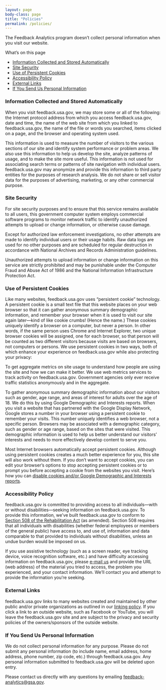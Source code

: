 ```yaml
---
layout: page
body-class: page
title: "Policies"
permalink: /policies/
---
```


The Feedback Analytics program doesn’t collect personal information when you visit our website.

What’s on this page

* [Information Collected and Stored Automatically](#information-collected-and-stored-automatically)
* [Site Security](#site-security)
* [Use of Persistent Cookies](#use-of-persistent-cookies)
* [Accessibility Policy](#accessibility-policy)
* [External Links](#external-links)
* [If You Send Us Personal Information](#if-you-send-us-personal-information)

### Information Collected and Stored Automatically

When you visit feedback.usa.gov, we may store some or all of the following: the Internet protocol address from which you access feedback.usa.gov, date and time, the name of the web site from which you linked to feedback.usa.gov, the name of the file or words you searched, items clicked on a page, and the browser and operating system used.

This information is used to measure the number of visitors to the various sections of our site and identify system performance or problem areas. We also use this information to help us develop the site, analyze patterns of usage, and to make the site more useful. This information is not used for associating search terms or patterns of site navigation with individual users. feedback.usa.gov may anonymize and provide this information to third party entities for the purposes of research analysis. We do not share or sell visitor data for the purposes of advertising, marketing, or any other commercial purpose.


### Site Security

For site security purposes and to ensure that this service remains available to all users, this government computer system employs commercial software programs to monitor network traffic to identify unauthorized attempts to upload or change information, or otherwise cause damage.

Except for authorized law enforcement investigations, no other attempts are made to identify individual users or their usage habits. Raw data logs are used for no other purposes and are scheduled for regular destruction in accordance with National Archives and Records Administration guidelines.

Unauthorized attempts to upload information or change information on this service are strictly prohibited and may be punishable under the Computer Fraud and Abuse Act of 1986 and the National Information Infrastructure Protection Act.


### Use of Persistent Cookies

Like many websites, feedback.usa.gov uses “persistent cookie” technology. A persistent cookie is a small text file that this website places on your web browser so that it can gather anonymous summary demographic information, and remember your browser when it is used to visit our site again later—kind of like cookie crumbs! (Hence the name.) These cookies uniquely identify a browser on a computer, but never a person.  In other words, if the same person uses Chrome and Internet Explorer, two unique browser cookies will be assigned, one for each browser, so that person will be counted as two different visitors because visits are based on browsers, not computers or persons. We use persistent cookies in two ways, both of which enhance your experience on feedback.usa.gov while also protecting your privacy:

To get aggregate metrics on site usage to understand how people are using the site and how we can make it better. We use web metrics services to track activity on feedback.usa.gov. Government agencies only ever receive traffic statistics anonymously and in the aggregate.

To gather anonymous summary demographic information about our visitors such as gender, age range, and areas of interest for adults over the age of 18. We do this by using Google Demographic and Interests reports. When you visit a website that has partnered with the Google Display Network, Google stores a number in your browser using a persistent cookie to remember your visits. This number uniquely identifies a web browser, not a specific person. Browsers may be associated with a demographic category, such as gender or age range, based on the sites that were visited. This demographic information is used to help us better understand our visitors’ interests and needs to more effectively develop content to serve you.

Most Internet browsers automatically accept persistent cookies. Although using persistent cookies creates a much better experience for you, this site will also work without them. If you don’t want to accept cookies, you can edit your browser’s options to stop accepting persistent cookies or to prompt you before accepting a cookie from the websites you visit. Here’s how you can [disable cookies and/or Google Demographic and Interests reports](https://www.usa.gov/optout-instructions).


### Accessibility Policy

feedback.usa.gov is committed to providing access to all individuals—with or without disabilities—seeking information on feedback.usa.gov. To provide this information, we’ve built feedback.usa.gov to conform to [Section 508 of the Rehabilitation Act](http://www.section508.gov/section508-laws) (as amended). Section 508 requires that all individuals with disabilities (whether federal employees or members of the general public) have access to, and use of, information and data comparable to that provided to individuals without disabilities, unless an undue burden would be imposed on us.

If you use assistive technology (such as a screen reader, eye tracking device, voice recognition software, etc.) and have difficulty accessing information on feedback.usa.gov, please [e-mail us](mailto:feedbackUSA@gsa.gov) and provide the URL (web address) of the material you tried to access, the problem you experienced, and your contact information. We’ll contact you and attempt to provide the information you’re seeking.


### External Links

feedback.usa.gov links to many websites created and maintained by other public and/or private organizations as outlined in our [linking policy](https://www.usa.gov/linking-policy). If you click a link to an outside website, such as Facebook or YouTube, you will leave the feedback.usa.gov site and are subject to the privacy and security policies of the owners/sponsors of the outside website.


### If You Send Us Personal Information

We do not collect personal information for any purpose.  Please do not submit any personal information (to include name, email address, home address, phone number, zip code, etc.) through feedback.usa.gov.  Any personal information submitted to feedback.usa.gov will be deleted upon entry.

Please contact us directly with any questions by emailing [feedback-analytics@gsa.gov](mailto:feedback-analytics@gsa.gov).
